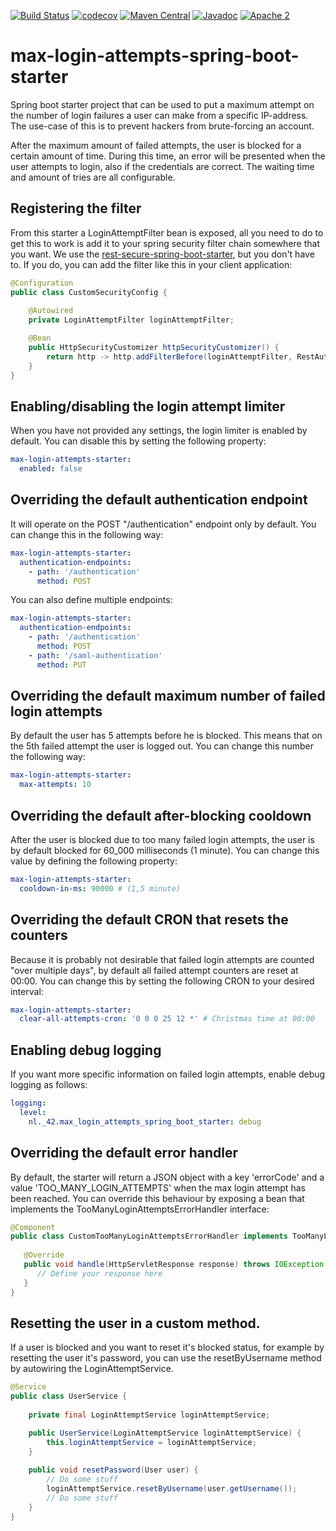 [![Build Status](https://github.com/42BV/max-login-attempts-spring-boot-starter/workflows/Java%20CI%20with%20Maven/badge.svg)](https://github.com/42BV/max-login-attempts-spring-boot-starter/actions?query=workflow%3A%22Java+CI+with+Maven%22)
[![codecov](https://codecov.io/gh/42BV/max-login-attempts-spring-boot-starter/branch/master/graph/badge.svg)](https://codecov.io/gh/42BV/max-login-attempts-spring-boot-starter)
[![Maven Central](https://maven-badges.herokuapp.com/maven-central/nl.42/max-login-attempts-spring-boot-starter/badge.svg)](https://maven-badges.herokuapp.com/maven-central/nl.42/max-login-attempts-spring-boot-starter)
[![Javadoc](https://www.javadoc.io/badge/nl.42/max-login-attempts-spring-boot-starter.svg)](https://www.javadoc.io/doc/nl.42/max-login-attempts-spring-boot-starter)
[![Apache 2](http://img.shields.io/badge/license-Apache%202-blue.svg)](http://www.apache.org/licenses/LICENSE-2.0)

# max-login-attempts-spring-boot-starter

Spring boot starter project that can be used to put a maximum attempt on
the number of login failures a user can make from a specific IP-address. 
The use-case of this is to prevent hackers from brute-forcing an account.

After the maximum amount of failed attempts, the user is blocked for a certain
amount of time. During this time, an error will be presented when the user attempts
to login, also if the credentials are correct. The waiting time and amount of tries
are all configurable.

## Registering the filter

From this starter a LoginAttemptFilter bean is exposed, all you need to do to get
this to work is add it to your spring security filter chain somewhere that you want.
We use the [rest-secure-spring-boot-starter](https://github.com/42BV/rest-secure-spring-boot-starter),
but you don't have to. If you do, you can add the filter like this in your client application:

```java
@Configuration
public class CustomSecurityConfig {
    
    @Autowired
    private LoginAttemptFilter loginAttemptFilter;

    @Bean
    public HttpSecurityCustomizer httpSecurityCustomizer() {
        return http -> http.addFilterBefore(loginAttemptFilter, RestAuthenticationFilter.class);
    }
}
```

## Enabling/disabling the login attempt limiter

When you have not provided any settings, the login limiter is enabled by default. You can
disable this by setting the following property:

```yaml
max-login-attempts-starter:
  enabled: false
```

## Overriding the default authentication endpoint

It will operate on the POST "/authentication" endpoint only by default. You can change this
in the following way:

```yaml
max-login-attempts-starter:
  authentication-endpoints:
    - path: '/authentication'
      method: POST
```

You can also define multiple endpoints:

 ```yaml
 max-login-attempts-starter:
   authentication-endpoints:
     - path: '/authentication'
       method: POST
     - path: '/saml-authentication'
       method: PUT
 ```

## Overriding the default maximum number of failed login attempts

By default the user has 5 attempts before he is blocked. This means that on the 5th failed
attempt the user is logged out. You can change this number the following way:

```yaml
max-login-attempts-starter:
  max-attempts: 10
```

## Overriding the default after-blocking cooldown

After the user is blocked due to too many failed login attempts, the user is by default blocked
for 60_000 milliseconds (1 minute). You can change this value by defining the following property:

```yaml
max-login-attempts-starter:
  cooldown-in-ms: 90000 # (1,5 minute)
``` 

## Overriding the default CRON that resets the counters

Because it is probably not desirable that failed login attempts are counted "over multiple days",
by default all failed attempt counters are reset at 00:00. You can change this by setting the following
CRON to your desired interval:

```yaml
max-login-attempts-starter:
  clear-all-attempts-cron: '0 0 0 25 12 *' # Christmas time at 00:00
```

## Enabling debug logging

If you want more specific information on failed login attempts, enable debug logging as follows:

```yaml
logging:
  level:
    nl._42.max_login_attempts_spring_boot_starter: debug
```

## Overriding the default error handler

By default, the starter will return a JSON object with a key 'errorCode' and a value 'TOO_MANY_LOGIN_ATTEMPTS' when the max login attempt
has been reached. You can override this behaviour by exposing a bean that implements the TooManyLoginAttemptsErrorHandler
interface:

```java
@Component
public class CustomTooManyLoginAttemptsErrorHandler implements TooManyLoginAttemptsErrorHandler {
       
   @Override
   public void handle(HttpServletResponse response) throws IOException {
      // Define your response here
   }
}
```

## Resetting the user in a custom method.

If a user is blocked and you want to reset it's blocked status, for
example by resetting the user it's password, you can use the resetByUsername method
by autowiring the LoginAttemptService.

```java
@Service
public class UserService {
    
    private final LoginAttemptService loginAttemptService;

    public UserService(LoginAttemptService loginAttemptService) {
        this.loginAttemptService = loginAttemptService;
    }
    
    public void resetPassword(User user) {
        // Do some stuff
        loginAttemptService.resetByUsername(user.getUsername());
        // Do some stuff
    }
}
```